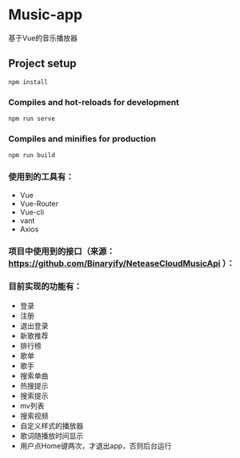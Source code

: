 # Music-app
基于Vue的音乐播放器

## Project setup
```
npm install
```

### Compiles and hot-reloads for development
```
npm run serve
```

### Compiles and minifies for production
```
npm run build
```

### 使用到的工具有：

 - Vue
 - Vue-Router
 - Vue-cli
 - vant
 - Axios

 ### 项目中使用到的接口（来源： https://github.com/Binaryify/NeteaseCloudMusicApi ）：

### 目前实现的功能有：
 
 - 登录
 - 注册
 - 退出登录
 - 新歌推荐
 - 排行榜
 - 歌单
 - 歌手
 - 搜索单曲
 - 热搜提示
 - 搜索提示
 - mv列表
 - 搜索视频
 - 自定义样式的播放器
 - 歌词随播放时间显示
 - 用户点Home键两次，才退出app，否则后台运行
